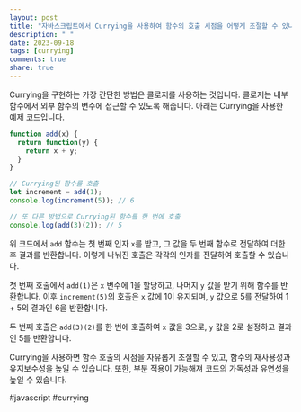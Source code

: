```yaml
---
layout: post
title: "자바스크립트에서 Currying을 사용하여 함수의 호출 시점을 어떻게 조절할 수 있나요?"
description: " "
date: 2023-09-18
tags: [currying]
comments: true
share: true
---
```


Currying을 구현하는 가장 간단한 방법은 클로저를 사용하는 것입니다. 클로저는 내부 함수에서 외부 함수의 변수에 접근할 수 있도록 해줍니다. 아래는 Currying을 사용한 예제 코드입니다.

```javascript
function add(x) {
  return function(y) {
    return x + y;
  }
}

// Currying된 함수를 호출
let increment = add(1);
console.log(increment(5)); // 6

// 또 다른 방법으로 Currying된 함수를 한 번에 호출
console.log(add(3)(2)); // 5
```

위 코드에서 `add` 함수는 첫 번째 인자 `x`를 받고, 그 값을 두 번째 함수로 전달하여 더한 후 결과를 반환합니다. 이렇게 나눠진 호출은 각각의 인자를 전달하여 호출할 수 있습니다.

첫 번째 호출에서 `add(1)`은 `x` 변수에 1을 할당하고, 나머지 `y` 값을 받기 위해 함수를 반환합니다. 이후 `increment(5)`의 호출은 `x` 값에 1이 유지되며, `y` 값으로 5를 전달하여 1 + 5의 결과인 6을 반환합니다.

두 번째 호출은 `add(3)(2)`를 한 번에 호출하여 `x` 값을 3으로, `y` 값을 2로 설정하고 결과인 5를 반환합니다.

Currying을 사용하면 함수 호출의 시점을 자유롭게 조절할 수 있고, 함수의 재사용성과 유지보수성을 높일 수 있습니다. 또한, 부분 적용이 가능해져 코드의 가독성과 유연성을 높일 수 있습니다.

#javascript #currying